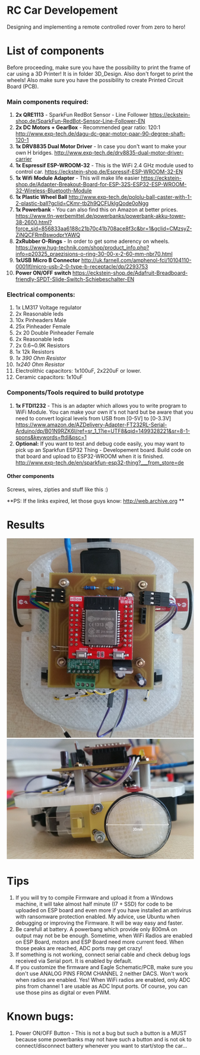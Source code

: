 # RC Car Developement

Designing and implementing a remote controlled rover from zero to hero!

# List of components
Before proceeding, make sure you have the possibility to print the frame of car using a 3D Printer! It is in folder 3D_Design. Also don't forget to print the wheels!
Also make sure you have the possibility to create Printed Circuit Board (PCB).

### Main components required:
  1. **2x QRE1113** - SparkFun RedBot Sensor - Line Follower
     https://eckstein-shop.de/SparkFun-RedBot-Sensor-Line-Follower-EN
  2. **2x DC Motors + GearBox** - Recommended gear ratio: 120:1
     http://www.exp-tech.de/dagu-dc-gear-motor-paar-90-degree-shaft-120-1
  3. **1x DRV8835 Dual Motor Driver** - In case you don't want to make your own H bridges.
     http://www.exp-tech.de/drv8835-dual-motor-driver-carrier 
  4. **1x Espressif ESP-WROOM-32** - This is the WiFi 2.4 GHz module used to control car.
     https://eckstein-shop.de/Espressif-ESP-WROOM-32-EN
  5. **1x Wifi Module Adapter** - This will make life easier
     https://eckstein-shop.de/Adapter-Breakout-Board-for-ESP-32S-ESP32-ESP-WROOM-32-Wireless-Bluetooth-Module
  6. **1x Plastic Wheel Ball**
     http://www.exp-tech.de/pololu-ball-caster-with-1-2-plastic-ball?gclid=CKmr-tb2h9QCFUklgQode0oNgg
  7. **1x Powerbank** - You can also find this on Amazon at better prices.
     https://www.tln-werbemittel.de/powerbanks/powerbank-akku-tower-38-2600.html?force_sid=856833aa6188c21b70c41b708ace8f3c&br=1&gclid=CMzsyZ-ZiNQCFRmBswodprYAWQ
  8. **2xRubber O-Rings** - In order to get some aderency on wheels.
     https://www.hug-technik.com/shop/product_info.php?info=p20325_praezisions-o-ring-30-00-x-2-60-mm-nbr70.html
  9. **1xUSB Micro B Connector**
     http://uk.farnell.com/amphenol-fci/10104110-0001lf/micro-usb-2-0-type-b-receptacle/dp/2293753
  10. **Power ON/OFF switch**
     https://eckstein-shop.de/Adafruit-Breadboard-friendly-SPDT-Slide-Switch-Schiebeschalter-EN
     
### Electrical components:
  1. 1x LM317 Voltage regulator
  2. 2x Reasonable leds
  3. 10x Pinheaders Male
  4. 25x Pinheader Female
  5. 2x 20 Double Pinheader Female
  6. 2x Reasonable leds
  7. 2x 0.6~0.9K Resistors
  8. 1x 12k Resistors
  9. *1x 390 Ohm Resistor*
  10. *1x240 Ohm Resistor*
  11. Electrolithic capacitors: 1x100uF, 2x220uF or lower.
  12. Ceramic capacitors: 1x10uF  

### Components/Tools required to build prototype
  1. **1x FTDI1232** - This is an adapter which allows you to write program to WiFi Module. You can make your own it's not hard but be aware that you need to convert logical levels from USB from [0-5V] to [0-3.3V]
     https://www.amazon.de/AZDelivery-Adapter-FT232RL-Serial-Arduino/dp/B01N9RZK6I/ref=sr_1_1?ie=UTF8&qid=1499328221&sr=8-1-spons&keywords=ftdi&psc=1
  2. **Optional:** If you want to test and debug code easily, you may want to pick up an Sparkfun ESP32 Thing - Developement board. Build code on that board and upload to ESP32-WROOM when it is finished.
     http://www.exp-tech.de/en/sparkfun-esp32-thing?___from_store=de

#### Other components
Screws, wires, zipties and stuff like this :)
	 
**PS: If the links expired, let those guys know: http://web.archive.org **
	 
# Results

![final1](docs/final1.jpg)
![final2](docs/final2.jpg)

# Tips
  1. If you will try to compile Firmware and upload it from a Windows machine, it will take almost half minute (I7 + SSD) for code to be uploaded on ESP board and even more if you have installed an antivirus with ransomware protection enabled. My advice, use Ubuntu when debugging or improving the Firmware. It will be way easy and faster.
  2. Be carefull at battery. A powerbang which provide only 800mA on output may not be be enough. Sometime, when WiFi Radios are enabled on ESP Board, motors and ESP Board need more current feed. When those peaks are reached, ADC ports may get crazy!
  3. If something is not working, connect serial cable and check debug logs received via Serial port. It is enabled by default. 
  4. If you customize the firmware and Eagle Schematic/PCB, make sure you don't use ANALOG PINS FROM CHANNEL 2 neither DACS. Won't work when radios are enabled. Yes! When WiFi radios are enabled, only ADC pins from channel 1 are usable as ADC Input ports. Of course, you can use those pins as digital or even PWM.

# Known bugs:
  1. Power ON/OFF Button - This is not a bug but such a button is a MUST because some powerbanks may not have such a button and is not ok to connect/disconnect battery whenever you want to start/stop the car...
